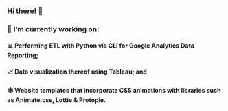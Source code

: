 ### Hi there! 👋
###

<h3> 🔭 I’m currently working on:</h3>
<h4>📊 Performing ETL with Python via CLI for Google Analytics Data Reporting;</h4>
<h4>📈 Data visualization thereof using Tableau; and</h4>
<h4>🕸️ Website templates that incorporate CSS animations with libraries such as Animate.css, Lottie & Protopie.</h4>

<!--
**eg7799/eg7799** is a ✨ _special_ ✨ repository because its `README.md` (this file) appears on your GitHub profile.

Here are some ideas to get you started:

- 🔭 I’m currently working on ...
- 🌱 I’m currently learning ...
- 👯 I’m looking to collaborate on ...
- 🤔 I’m looking for help with ...
- 💬 Ask me about ...
- 📫 How to reach me: ...
- 😄 Pronouns: ...
- ⚡ Fun fact: ...
-->
